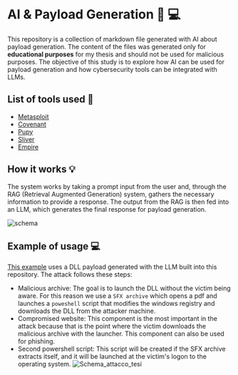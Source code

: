 # AI & Payload Generation 🤖 💻 
This repository is a collection of markdown file generated with AI about payload generation. The content of the files was generated only for **educational purposes** 
for my thesis and should not be used for malicious purposes. The objective of this study is to explore how AI can be used for payload generation and how cybersecurity tools can be integrated with LLMs.

## List of tools used :space_invader: 
- [Metasploit](https://github.com/rapid7/metasploit-framework)
- [Covenant](https://github.com/cobbr/Covenant)
- [Pupy](https://github.com/n1nj4sec/pupy)
- [Sliver](https://github.com/BishopFox/sliver)
- [Empire](https://github.com/BC-SECURITY/Empire)

## How it works 💡
The system works by taking a prompt input from the user and, through the RAG (Retrieval Augmented Generation) system, gathers the necessary information to provide a response. The output from the RAG is then fed into an LLM, which generates the final response for payload generation.

![schema](https://github.com/user-attachments/assets/3d6f9946-b520-42ac-8793-8ff7a1fe4e08)

## Example of usage 💻 
[This example](https://github.com/lorenz-espos/tesi_magistrale/tree/main/attacco_test_AI) uses a DLL payload generated with the LLM built into this repository. The attack follows these steps:
- Malicious archive: The goal is to launch the DLL without the victim being aware. For this reason we use a `SFX archive` which opens a pdf and launches a `poweshell` script that modifies the windows registry and downloads the DLL from the attacker machine.
- Compromised website: This component is the most important in the attack because that is the point where the victim downloads the malicious archive with the launcher. This component can also be used for phishing.
- Second powershell script: This script will be created if the SFX archive extracts itself, and it will be launched at the victim's logon to the operating system.
![Schema_attacco_tesi](https://github.com/user-attachments/assets/2b1338e5-f69f-4d1e-a022-702726bc049b)



